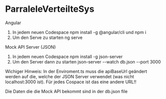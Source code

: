 # ParraleleVerteilteSys

Angular
1. In jedem neuen Codespace npm install -g @angular/cli und npm i
2. Um den Serve zu starten ng serve

Mock API Server (JSON)
1. In jedem neuen Codespace npm install -g json-server
2. Um den Server dann zu starten json-server --watch db.json --port 3000

Wichiger Hinweis:
In der Enviroment.ts muss die apiBaseUrl geändert werden auf die, welche der JSON Server verwendet (was nicht localhost:3000 ist). Für jedes Cospace ist das eine andere URL!!

Die Daten die die Mock API bekommt sind in der db.json file

